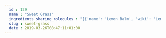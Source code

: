 ```yaml
---
  id : 129
  name : "Sweet Grass"
  ingredients_sharing_molecules : "[{'name': 'Lemon Balm', 'wiki': 'Lemon_balm', 'id': 260, 'category': 'Herb', 'common_molecules': [11509, 61206, 14529, 11005, 442495, 6986, 998, 61041, 12178, 61362, 6989, 31289]}, {'name': 'Tea', 'wiki': 'Tea', 'id': 310, 'category': 'Plant', 'common_molecules': [11509, 14529, 5283324, 11005, 7710, 27209, 6986, 4133, 998, 61041, 6989, 31289]}, {'name': 'Tomato', 'wiki': 'Tomato', 'id': 364, 'category': 'Vegetable Fruit', 'common_molecules': [11509, 61206, 14529, 5283324, 11005, 4133, 7710, 6986, 5284421, 998, 31289]}, {'name': 'Rice', 'wiki': 'Rice', 'id': 55, 'category': 'Cereal', 'common_molecules': [11509, 61206, 5283324, 11005, 7710, 6986, 5284421, 6544, 998, 31289]}, {'name': 'Black Currant', 'wiki': 'Blackcurrant', 'id': 174, 'category': 'Fruit', 'common_molecules': [11509, 14529, 7710, 442495, 6986, 4133, 998, 12178, 61362, 31289]}]"
  slug : sweet-grass
  date : 2019-03-26T08:47:11+01:00
---
```



